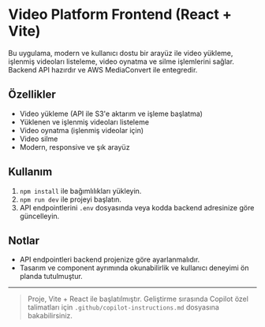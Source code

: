 # Video Platform Frontend (React + Vite)

Bu uygulama, modern ve kullanıcı dostu bir arayüz ile video yükleme, işlenmiş videoları listeleme, video oynatma ve silme işlemlerini sağlar. Backend API hazırdır ve AWS MediaConvert ile entegredir.

## Özellikler

- Video yükleme (API ile S3'e aktarım ve işleme başlatma)
- Yüklenen ve işlenmiş videoları listeleme
- Video oynatma (işlenmiş videolar için)
- Video silme
- Modern, responsive ve şık arayüz

## Kullanım

1. `npm install` ile bağımlılıkları yükleyin.
2. `npm run dev` ile projeyi başlatın.
3. API endpointlerini `.env` dosyasında veya kodda backend adresinize göre güncelleyin.

## Notlar

- API endpointleri backend projenize göre ayarlanmalıdır.
- Tasarım ve component ayrımında okunabilirlik ve kullanıcı deneyimi ön planda tutulmuştur.

---

> Proje, Vite + React ile başlatılmıştır. Geliştirme sırasında Copilot özel talimatları için `.github/copilot-instructions.md` dosyasına bakabilirsiniz.

